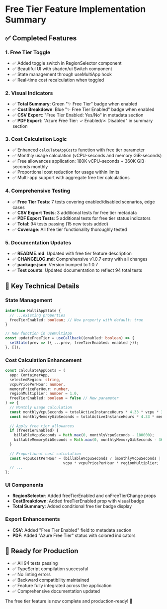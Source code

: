 # Free Tier Feature Implementation Summary

## ✅ Completed Features

### 1. **Free Tier Toggle**
- ✅ Added toggle switch in RegionSelector component
- ✅ Beautiful UI with shadcn/ui Switch component
- ✅ State management through useMultiApp hook
- ✅ Real-time cost recalculation when toggled

### 2. **Visual Indicators**
- ✅ **Total Summary**: Green "✨ Free Tier" badge when enabled
- ✅ **Cost Breakdown**: Blue "✨ Free Tier Enabled" badge when enabled
- ✅ **CSV Export**: "Free Tier Enabled: Yes/No" in metadata section
- ✅ **PDF Export**: "Azure Free Tier: ✓ Enabled/✗ Disabled" in summary section

### 3. **Cost Calculation Logic**
- ✅ Enhanced `calculateAppCosts` function with free tier parameter
- ✅ Monthly usage calculation (vCPU-seconds and memory GiB-seconds)
- ✅ Free allowances application: 180K vCPU-seconds + 360K GiB-seconds monthly
- ✅ Proportional cost reduction for usage within limits
- ✅ Multi-app support with aggregate free tier calculations

### 4. **Comprehensive Testing**
- ✅ **Free Tier Tests**: 7 tests covering enabled/disabled scenarios, edge cases
- ✅ **CSV Export Tests**: 3 additional tests for free tier metadata
- ✅ **PDF Export Tests**: 5 additional tests for free tier status indicators
- ✅ **Total**: 94 tests passing (15 new tests added)
- ✅ **Coverage**: All free tier functionality thoroughly tested

### 5. **Documentation Updates**
- ✅ **README.md**: Updated with free tier feature description
- ✅ **CHANGELOG.md**: Comprehensive v1.0.7 entry with all changes
- ✅ **package.json**: Version bumped to 1.0.7
- ✅ **Test counts**: Updated documentation to reflect 94 total tests

## 🎯 Key Technical Details

### State Management
```typescript
interface MultiAppState {
  // ...existing properties
  freeTierEnabled: boolean; // New property with default: true
}

// New function in useMultiApp
const updateFreeTier = useCallback((enabled: boolean) => {
  setState(prev => ({ ...prev, freeTierEnabled: enabled }));
}, []);
```

### Cost Calculation Enhancement
```typescript
const calculateAppCosts = (
  app: ContainerApp,
  selectedRegion: string,
  vcpuPricePerHour: number,
  memoryPricePerHour: number,
  regionMultiplier: number = 1.0,
  freeTierEnabled: boolean = false // New parameter
) => {
  // Monthly usage calculation
  const monthlyVcpuSeconds = totalActiveInstanceHours * 4.33 * vcpu * 3600;
  const monthlyMemoryGibSeconds = totalActiveInstanceHours * 4.33 * memory * 3600;
  
  // Apply free tier allowances
  if (freeTierEnabled) {
    billableVcpuSeconds = Math.max(0, monthlyVcpuSeconds - 180000);
    billableMemoryGibSeconds = Math.max(0, monthlyMemoryGibSeconds - 360000);
  }
  
  // Proportional cost calculation
  const vcpuCostPerHour = (billableVcpuSeconds / (monthlyVcpuSeconds || 1)) * 
                          vcpu * vcpuPricePerHour * regionMultiplier;
  // ...
};
```

### UI Components
- **RegionSelector**: Added freeTierEnabled and onFreeTierChange props
- **CostBreakdown**: Added freeTierEnabled prop with visual badge
- **Total Summary**: Added conditional free tier badge display

### Export Enhancements
- **CSV**: Added "Free Tier Enabled" field to metadata section
- **PDF**: Added "Azure Free Tier" status with colored indicators

## 🚀 Ready for Production

- ✅ All 94 tests passing
- ✅ TypeScript compilation successful
- ✅ No linting errors
- ✅ Backward compatibility maintained
- ✅ Feature fully integrated across the application
- ✅ Comprehensive documentation updated

The free tier feature is now complete and production-ready! 🎉
